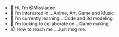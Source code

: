 - 👋 Hi, I’m @Missladee
- 👀 I’m interested in ...Anime, Art, Game and Music
- 🌱 I’m currently learning ...Code and 3d modeling
- 💞️ I’m looking to collaborate on ...Game making.
- 📫 How to reach me ...Just msg me.

<!---
Missladee/Missladee is a ✨ special ✨ repository because its `README.md` (this file) appears on your GitHub profile.
You can click the Preview link to take a look at your changes.
--->
